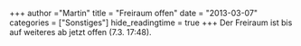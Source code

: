 +++
author ="Martin"
title = "Freiraum offen"
date = "2013-03-07"
categories = ["Sonstiges"]
hide_readingtime = true
+++
Der Freiraum ist bis auf weiteres ab jetzt offen (7.3. 17:48).

